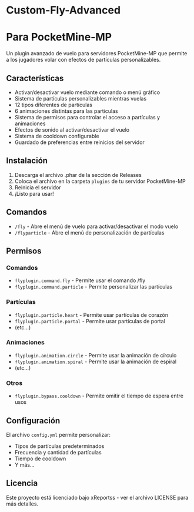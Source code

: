 # Custom-Fly-Advanced
# Para PocketMine-MP

Un plugin avanzado de vuelo para servidores PocketMine-MP que permite a los jugadores volar con efectos de partículas personalizables.

## Características

- Activar/desactivar vuelo mediante comando o menú gráfico
- Sistema de partículas personalizables mientras vuelas
- 12 tipos diferentes de partículas
- 6 animaciones distintas para las partículas
- Sistema de permisos para controlar el acceso a partículas y animaciones
- Efectos de sonido al activar/desactivar el vuelo
- Sistema de cooldown configurable
- Guardado de preferencias entre reinicios del servidor

## Instalación

1. Descarga el archivo .phar de la sección de Releases
2. Coloca el archivo en la carpeta `plugins` de tu servidor PocketMine-MP
3. Reinicia el servidor
4. ¡Listo para usar!

## Comandos

- `/fly` - Abre el menú de vuelo para activar/desactivar el modo vuelo
- `/flyparticle` - Abre el menú de personalización de partículas

## Permisos

### Comandos
- `flyplugin.command.fly` - Permite usar el comando /fly
- `flyplugin.command.particle` - Permite personalizar las partículas

### Partículas
- `flyplugin.particle.heart` - Permite usar partículas de corazón
- `flyplugin.particle.portal` - Permite usar partículas de portal
- (etc...)

### Animaciones
- `flyplugin.animation.circle` - Permite usar la animación de círculo
- `flyplugin.animation.spiral` - Permite usar la animación de espiral
- (etc...)

### Otros
- `flyplugin.bypass.cooldown` - Permite omitir el tiempo de espera entre usos

## Configuración

El archivo `config.yml` permite personalizar:
- Tipos de partículas predeterminados
- Frecuencia y cantidad de partículas
- Tiempo de cooldown
- Y más...

## Licencia

Este proyecto está licenciado bajo xReportss - ver el archivo LICENSE para más detalles.
